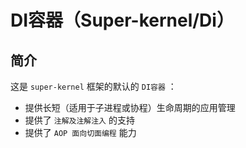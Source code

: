 # DI容器（Super-kernel/Di）

## 简介

这是 `super-kernel` 框架的默认的 `DI容器` ：

- 提供长短（适用于子进程或协程）生命周期的应用管理
- 提供了 `注解及注解注入` 的支持
- 提供了 `AOP 面向切面编程` 能力

